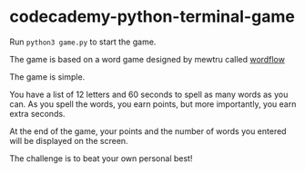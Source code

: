 # codecademy-python-terminal-game

Run `python3 game.py` to start the game.

The game is based on a word game designed by mewtru called [wordflow](https://mewtru.com/wordflow)

The game is simple.

You have a list of 12 letters and 60 seconds to spell as many words as you can.
As you spell the words, you earn points, but more importantly, you earn extra seconds. 

At the end of the game, your points and the number of words you entered will be displayed on the screen.

The challenge is to beat your own personal best!